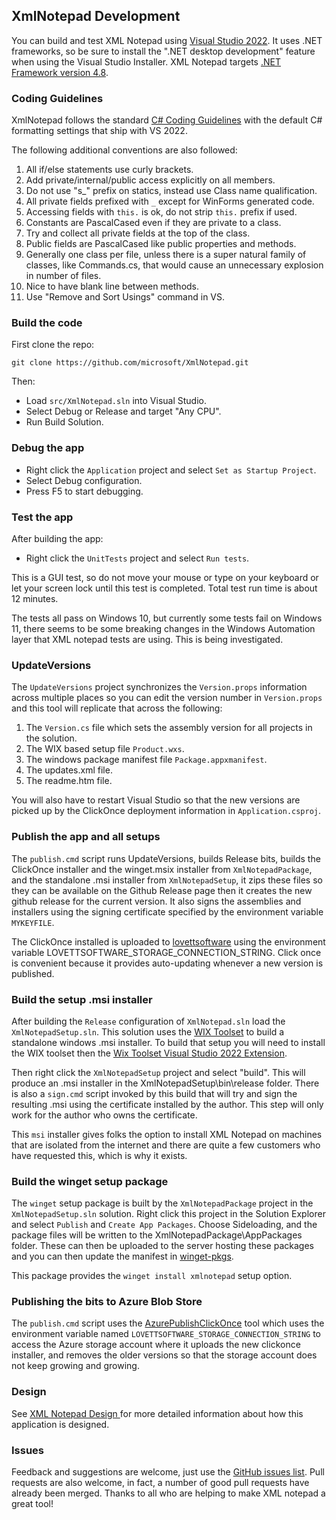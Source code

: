 ## XmlNotepad Development

You can build and test XML Notepad using [Visual Studio 2022](https://visualstudio.microsoft.com/downloads/). It uses
.NET frameworks, so be sure to install the ".NET desktop development" feature when using the Visual Studio Installer.
XML Notepad targets [.NET Framework version 4.8](https://dotnet.microsoft.com/en-us/download/dotnet-framework/net48).

### Coding Guidelines

XmlNotepad follows the standard [C# Coding Guidelines](https://docs.microsoft.com/en-us/dotnet/csharp/fundamentals/coding-style/coding-conventions) with
the default C# formatting settings that ship with VS 2022.

The following additional conventions are also followed:

1. All if/else statements use curly brackets.
1. Add private/internal/public access explicitly on all members.
1. Do not use "s_" prefix on statics, instead use Class name qualification.
1. All private fields prefixed with `_` except for WinForms generated code.
1. Accessing fields with `this.` is ok, do not strip `this.` prefix if used.
1. Constants are PascalCased even if they are private to a class.
1. Try and collect all private fields at the top of the class.
1. Public fields are PascalCased like public properties and methods.
1. Generally one class per file, unless there is a super natural family of classes, like Commands.cs, that would cause an unnecessary explosion in number of files.
1. Nice to have blank line between methods.
1. Use "Remove and Sort Usings" command in VS.

### Build the code

First clone the repo:
```
git clone https://github.com/microsoft/XmlNotepad.git
```
Then:

- Load `src/XmlNotepad.sln` into Visual Studio.
- Select Debug or Release and target "Any CPU".
- Run Build Solution.

### Debug the app

- Right click the `Application` project and select `Set as Startup Project`.
- Select Debug configuration.
- Press F5 to start debugging.

### Test the app

After building the app:

- Right click the `UnitTests` project and select `Run tests`.

This is a GUI test, so do not move your mouse or type on your keyboard or let your
screen lock until this test is completed.  Total test run time is about 12 minutes.

The tests all pass on Windows 10, but currently some tests fail on Windows 11, there seems to be
some breaking changes in the Windows Automation layer that XML notepad tests are using.  This is
being investigated.

### UpdateVersions

The `UpdateVersions` project synchronizes the `Version.props` information
across multiple places so you can edit the version number in `Version.props` and this tool will
replicate that across the following:

1. The `Version.cs` file which sets the assembly version for all projects in the solution.
1. The WIX based setup file `Product.wxs`.
2. The windows package manifest file `Package.appxmanifest`.
3. The updates.xml file.
4. The readme.htm file.

You will also have to restart Visual Studio so that the new versions are picked up by the ClickOnce
deployment information in  `Application.csproj`.

### Publish the app and all setups

The `publish.cmd` script runs UpdateVersions, builds Release bits, builds the ClickOnce installer and the winget.msix
installer from `XmlNotepadPackage`, and the standalone .msi installer from `XmlNotepadSetup`, it zips these files so
they can be available on the Github Release page then it creates the new github release for the current version.  It
also signs the assemblies and installers using the signing certificate specified by the environment variable
`MYKEYFILE`.

The ClickOnce installed is uploaded to
[lovettsoftware](https://lovettsoftwarestorage.blob.core.windows.net/downloads/XmlNotepad/XmlNotepad.application) using
the environment variable LOVETTSOFTWARE_STORAGE_CONNECTION_STRING.  Click once is convenient because it provides
auto-updating whenever a new version is published.

### Build the setup .msi installer

After building the `Release` configuration of `XmlNotepad.sln` load the `XmlNotepadSetup.sln`.  This
solution uses the [WIX Toolset](https://wixtoolset.org/) to build a standalone windows .msi
installer. To build that setup you will need to install the WIX toolset then the [Wix Toolset Visual
Studio 2022
Extension](https://marketplace.visualstudio.com/items?itemName=WixToolset.WixToolsetVisualStudio2022Extension).

Then right click the `XmlNotepadSetup` project and select "build".  This will produce an .msi installer in the
XmlNotepadSetup\bin\release folder.  There is also a `sign.cmd` script invoked by this build that will try and sign the
resulting .msi using the certificate installed by the author.  This step will only work for the author who owns the
certificate.

This `msi` installer gives folks the option to install XML Notepad on machines that are isolated from the internet and
there are quite a few customers who have requested this, which is why it exists.

### Build the winget setup package

The `winget` setup package is built by the `XmlNotepadPackage` project in the `XmlNotepadSetup.sln`
solution.  Right click this project in the Solution Explorer and select `Publish` and `Create App
Packages`.  Choose Sideloading, and the package files will be written to the
XmlNotepadPackage\AppPackages folder.  These can then be uploaded to the server hosting these
packages and you can then update the manifest in
[winget-pkgs](https://github.com/microsoft/winget-pkgs/tree/master/manifests/m/Microsoft/XMLNotepad).

This package provides the `winget install xmlnotepad` setup option.

### Publishing the bits to Azure Blob Store

The `publish.cmd` script uses the [AzurePublishClickOnce](https://github.com/clovett/tools/tree/master/AzurePublishClickOnce) tool
which uses the environment variable named `LOVETTSOFTWARE_STORAGE_CONNECTION_STRING` to access the Azure storage account
where it uploads the new clickonce installer, and removes the older versions so that the storage account does not
keep growing and growing.

### Design

See [XML Notepad Design ](design.md) for more detailed information about how this application is designed.

### Issues

Feedback and suggestions are welcome, just use the [GitHub  issues
list](https://github.com/microsoft/XmlNotepad/issues).  Pull requests are also welcome, in fact, a number of good pull
requests have already been merged.  Thanks to all who are helping to make XML notepad a great tool!
